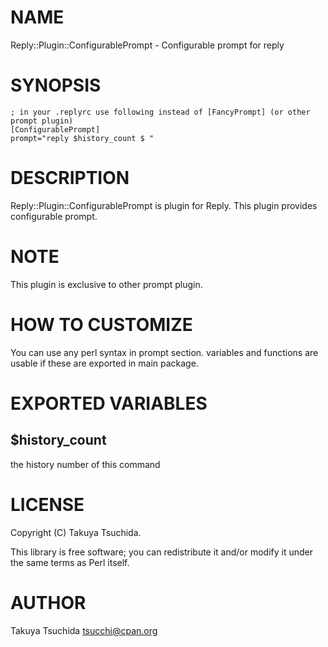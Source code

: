 # NAME

Reply::Plugin::ConfigurablePrompt - Configurable prompt for reply

# SYNOPSIS

    ; in your .replyrc use following instead of [FancyPrompt] (or other prompt plugin)
    [ConfigurablePrompt]
    prompt="reply $history_count $ "

# DESCRIPTION

Reply::Plugin::ConfigurablePrompt is plugin for Reply. This plugin provides configurable prompt.

# NOTE

This plugin is exclusive to other prompt plugin.

# HOW TO CUSTOMIZE

You can use any perl syntax in prompt section. variables and functions are usable if these are exported in main package.

# EXPORTED VARIABLES

## $history\_count

the history number of this command

# LICENSE

Copyright (C) Takuya Tsuchida.

This library is free software; you can redistribute it and/or modify
it under the same terms as Perl itself.

# AUTHOR

Takuya Tsuchida <tsucchi@cpan.org>
